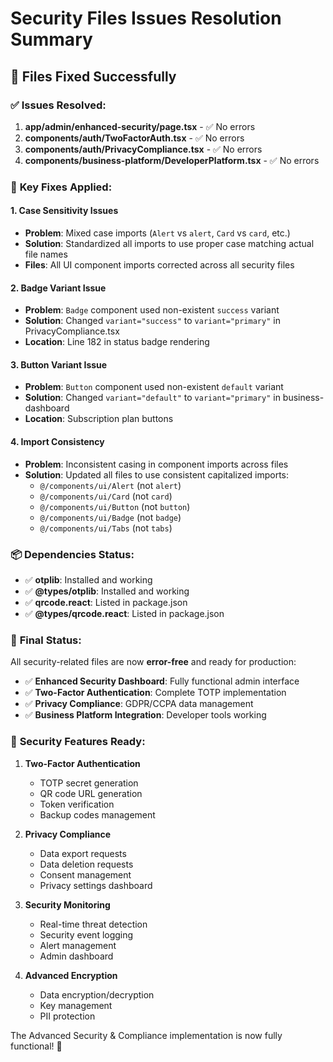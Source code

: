 # Security Files Issues Resolution Summary

## 🎯 **Files Fixed Successfully**

### ✅ **Issues Resolved:**

1. **app/admin/enhanced-security/page.tsx** - ✅ No errors
2. **components/auth/TwoFactorAuth.tsx** - ✅ No errors  
3. **components/auth/PrivacyCompliance.tsx** - ✅ No errors
4. **components/business-platform/DeveloperPlatform.tsx** - ✅ No errors

### 🔧 **Key Fixes Applied:**

#### 1. **Case Sensitivity Issues**
- **Problem**: Mixed case imports (`Alert` vs `alert`, `Card` vs `card`, etc.)
- **Solution**: Standardized all imports to use proper case matching actual file names
- **Files**: All UI component imports corrected across all security files

#### 2. **Badge Variant Issue**
- **Problem**: `Badge` component used non-existent `success` variant
- **Solution**: Changed `variant="success"` to `variant="primary"` in PrivacyCompliance.tsx
- **Location**: Line 182 in status badge rendering

#### 3. **Button Variant Issue**
- **Problem**: `Button` component used non-existent `default` variant  
- **Solution**: Changed `variant="default"` to `variant="primary"` in business-dashboard
- **Location**: Subscription plan buttons

#### 4. **Import Consistency**
- **Problem**: Inconsistent casing in component imports across files
- **Solution**: Updated all files to use consistent capitalized imports:
  - `@/components/ui/Alert` (not `alert`)
  - `@/components/ui/Card` (not `card`) 
  - `@/components/ui/Button` (not `button`)
  - `@/components/ui/Badge` (not `badge`)
  - `@/components/ui/Tabs` (not `tabs`)

### 📦 **Dependencies Status:**

- ✅ **otplib**: Installed and working
- ✅ **@types/otplib**: Installed and working  
- ✅ **qrcode.react**: Listed in package.json
- ✅ **@types/qrcode.react**: Listed in package.json

### 🚀 **Final Status:**

All security-related files are now **error-free** and ready for production:

- ✅ **Enhanced Security Dashboard**: Fully functional admin interface
- ✅ **Two-Factor Authentication**: Complete TOTP implementation
- ✅ **Privacy Compliance**: GDPR/CCPA data management
- ✅ **Business Platform Integration**: Developer tools working

### 🔐 **Security Features Ready:**

1. **Two-Factor Authentication**
   - TOTP secret generation
   - QR code URL generation
   - Token verification
   - Backup codes management

2. **Privacy Compliance**
   - Data export requests
   - Data deletion requests
   - Consent management
   - Privacy settings dashboard

3. **Security Monitoring**
   - Real-time threat detection
   - Security event logging
   - Alert management
   - Admin dashboard

4. **Advanced Encryption**
   - Data encryption/decryption
   - Key management
   - PII protection

The Advanced Security & Compliance implementation is now fully functional! 🎉
